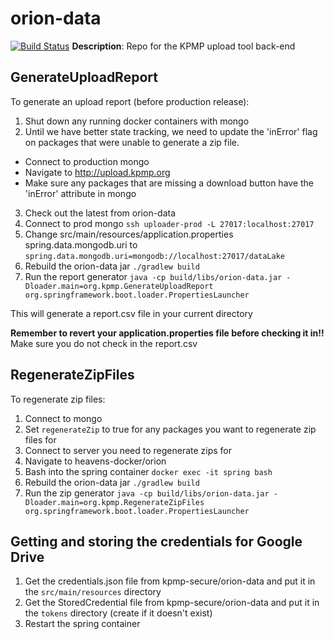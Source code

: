 # orion-data

[![Build Status](https://travis-ci.org/KPMP/orion-data.svg?branch=develop)](https://travis-ci.org/KPMP/orion-data)
**Description**: Repo for the KPMP upload tool back-end

## GenerateUploadReport
To generate an upload report (before production release):
1. Shut down any running docker containers with mongo
2. Until we have better state tracking, we need to update the 'inError' flag on packages that were unable to generate a zip file.
- Connect to production mongo
- Navigate to http://upload.kpmp.org
- Make sure any packages that are missing a download button have the 'inError' attribute in mongo
3. Check out the latest from orion-data
4. Connect to prod mongo
 `ssh uploader-prod -L 27017:localhost:27017`
5. Change src/main/resources/application.properties spring.data.mongodb.uri to `spring.data.mongodb.uri=mongodb://localhost:27017/dataLake`
6. Rebuild the orion-data jar
`./gradlew build`
7. Run the report generator
`java -cp build/libs/orion-data.jar -Dloader.main=org.kpmp.GenerateUploadReport org.springframework.boot.loader.PropertiesLauncher`

This will generate a report.csv file in your current directory

**Remember to revert your application.properties file before checking it in!!**
Make sure you do not check in the report.csv

## RegenerateZipFiles
To regenerate zip files:
1. Connect to mongo
2. Set `regenerateZip` to true for any packages you want to regenerate zip files for
3. Connect to server you need to regenerate zips for
4. Navigate to heavens-docker/orion
5. Bash into the spring container
`docker exec -it spring bash`
6. Rebuild the orion-data jar
`./gradlew build`
7. Run the zip generator
`java -cp build/libs/orion-data.jar -Dloader.main=org.kpmp.RegenerateZipFiles org.springframework.boot.loader.PropertiesLauncher`

## Getting and storing the credentials for Google Drive
1. Get the credentials.json file from kpmp-secure/orion-data and put it in the `src/main/resources` directory
2. Get the StoredCredential file from kpmp-secure/orion-data and put it in the `tokens` directory (create if it doesn't exist)
3. Restart the spring container


